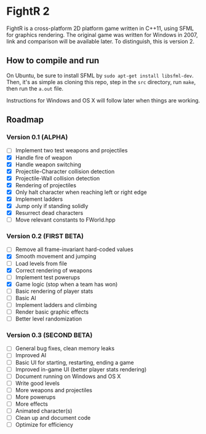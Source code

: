 # FightR 2
FightR is a cross-platform 2D platform game written in C++11, using SFML for graphics rendering. The original game was written for Windows in 2007, link and comparison will be available later. To distinguish, this is version 2.

## How to compile and run
On Ubuntu, be sure to install SFML by `sudo apt-get install libsfml-dev`. Then, it's as simple as cloning this repo, step in the `src` directory, run `make`, then run the `a.out` file.

Instructions for Windows and OS X will follow later when things are working.

## Roadmap

### Version 0.1 (ALPHA)
- [ ] Implement two test weapons and projectiles
- [x] Handle fire of weapon
- [x] Handle weapon switching
- [x] Projectile-Character collision detection
- [x] Projectile-Wall collision detection
- [x] Rendering of projectiles
- [x] Only halt character when reaching left or right edge
- [x] Implement ladders
- [x] Jump only if standing solidly
- [x] Resurrect dead characters
- [ ] Move relevant constants to FWorld.hpp

### Version 0.2 (FIRST BETA)
- [ ] Remove all frame-invariant hard-coded values
- [x] Smooth movement and jumping
- [ ] Load levels from file
- [x] Correct rendering of weapons
- [ ] Implement test powerups
- [x] Game logic (stop when a team has won)
- [ ] Basic rendering of player stats
- [ ] Basic AI
- [ ] Implement ladders and climbing
- [ ] Render basic graphic effects
- [ ] Better level randomization

### Version 0.3 (SECOND BETA)
- [ ] General bug fixes, clean memory leaks
- [ ] Improved AI
- [ ] Basic UI for starting, restarting, ending a game
- [ ] Improved in-game UI (better player stats rendering)
- [ ] Document running on Windows and OS X
- [ ] Write good levels
- [ ] More weapons and projectiles
- [ ] More powerups
- [ ] More effects
- [ ] Animated character(s)
- [ ] Clean up and document code
- [ ] Optimize for efficiency
